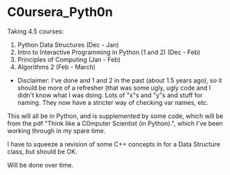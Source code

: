 # C0ursera_Pyth0n

Taking 4.5 courses:

1. Python Data Structures (Dec - Jan)
2. Intro to Interactive Programming in Python (1 and 2) (Dec - Feb)
3. Principles of Computing (Jan - Feb) 
4. Algorithms 2 (Feb - March)

* Disclaimer: I've done and 1 and 2 in the past (about 1.5 years ago), so 
  it should be more of a refresher (that was some ugly, ugly code
  and I didn't know what I was doing. Lots of "x"s and "y"s and stuff for naming.
  They now have a stricter way of checking var names, etc.

This will all be in Python, and is supplemented by some code,
which will be from the pdf "Think like a C0mputer Scientist (in Python).",
which I've been working through in my spare time.

I have to squeeze a revision of some C++ concepts in for a Data Structure class, but should be OK.

Will be done over time. 
